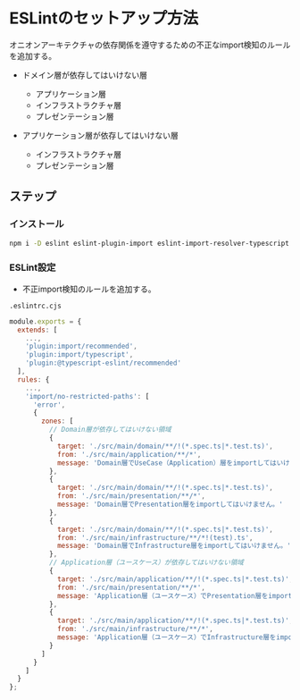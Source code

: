 # ESLintのセットアップ方法

オニオンアーキテクチャの依存関係を遵守するための不正なimport検知のルールを追加する。

- ドメイン層が依存してはいけない層

  - アプリケーション層
  - インフラストラクチャ層
  - プレゼンテーション層

- アプリケーション層が依存してはいけない層

  - インフラストラクチャ層
  - プレゼンテーション層

## ステップ

### インストール

```sh
npm i -D eslint eslint-plugin-import eslint-import-resolver-typescript @typescript-eslint/eslint-plugin
```

### ESLint設定

- 不正import検知のルールを追加する。

`.eslintrc.cjs`

```cjs
module.exports = {
  extends: [
    ...,
    'plugin:import/recommended',
    'plugin:import/typescript',
    'plugin:@typescript-eslint/recommended'
  ],
  rules: {
    ...,
    'import/no-restricted-paths': [
      'error',
      {
        zones: [
          // Domain層が依存してはいけない領域
          {
            target: './src/main/domain/**/!(*.spec.ts|*.test.ts)',
            from: './src/main/application/**/*',
            message: 'Domain層でUseCase（Application）層をimportしてはいけません。'
          },
          {
            target: './src/main/domain/**/!(*.spec.ts|*.test.ts)',
            from: './src/main/presentation/**/*',
            message: 'Domain層でPresentation層をimportしてはいけません。'
          },
          {
            target: './src/main/domain/**/!(*.spec.ts|*.test.ts)',
            from: './src/main/infrastructure/**/*!(test).ts',
            message: 'Domain層でInfrastructure層をimportしてはいけません。'
          },
          // Application層（ユースケース）が依存してはいけない領域
          {
            target: './src/main/application/**/!(*.spec.ts|*.test.ts)',
            from: './src/main/presentation/**/*',
            message: 'Application層（ユースケース）でPresentation層をimportしてはいけません。'
          },
          {
            target: './src/main/application/**/!(*.spec.ts|*.test.ts)',
            from: './src/main/infrastructure/**/*',
            message: 'Application層（ユースケース）でInfrastructure層をimportしてはいけません。'
          }
        ]
      }
    ]
  }
};
```
